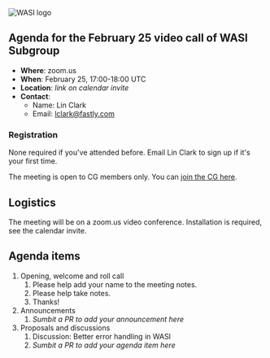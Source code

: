 ![WASI logo](/WASI.png)

## Agenda for the February 25 video call of WASI Subgroup

- **Where**: zoom.us
- **When**: February 25, 17:00-18:00 UTC
- **Location**: *link on calendar invite*
- **Contact**:
    - Name: Lin Clark
    - Email: lclark@fastly.com

### Registration

None required if you've attended before. Email Lin Clark to sign up if it's your first time. 

The meeting is open to CG members only. You can [join the CG here](https://www.w3.org/community/webassembly/).

## Logistics

The meeting will be on a zoom.us video conference.
Installation is required, see the calendar invite.

## Agenda items

1. Opening, welcome and roll call
    1. Please help add your name to the meeting notes.
    1. Please help take notes.
    1. Thanks!
1. Announcements
    1. _Sumbit a PR to add your announcement here_
1. Proposals and discussions
    1. Discussion: Better error handling in WASI
    1. _Sumbit a PR to add your agenda item here_
